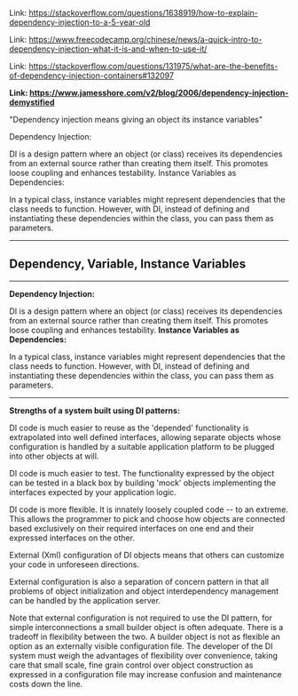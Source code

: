 Link: https://stackoverflow.com/questions/1638919/how-to-explain-dependency-injection-to-a-5-year-old

Link: https://www.freecodecamp.org/chinese/news/a-quick-intro-to-dependency-injection-what-it-is-and-when-to-use-it/

Link: https://stackoverflow.com/questions/131975/what-are-the-benefits-of-dependency-injection-containers#132097

**Link: https://www.jamesshore.com/v2/blog/2006/dependency-injection-demystified**

"Dependency injection means giving an object its instance variables"

Dependency Injection:

DI is a design pattern where an object (or class) receives its dependencies from an external source rather than creating them itself. This promotes loose coupling and enhances testability.
Instance Variables as Dependencies:

In a typical class, instance variables might represent dependencies that the class needs to function. However, with DI, instead of defining and instantiating these dependencies within the class, you can pass them as parameters.

_____

## Dependency, Variable, Instance Variables


_____

**Dependency Injection:**

DI is a design pattern where an object (or class) receives its dependencies from an external source rather than creating them itself. This promotes loose coupling and enhances testability.
**Instance Variables as Dependencies:**

In a typical class, instance variables might represent dependencies that the class needs to function. However, with DI, instead of defining and instantiating these dependencies within the class, you can pass them as parameters.

_____

**Strengths of a system built using DI patterns:**

DI code is much easier to reuse as the 'depended' functionality is extrapolated into well defined interfaces, allowing separate objects whose configuration is handled by a suitable application platform to be plugged into other objects at will.

DI code is much easier to test. The functionality expressed by the object can be tested in a black box by building 'mock' objects implementing the interfaces expected by your application logic.

DI code is more flexible. It is innately loosely coupled code -- to an extreme. This allows the programmer to pick and choose how objects are connected based exclusively on their required interfaces on one end and their expressed interfaces on the other.

External (Xml) configuration of DI objects means that others can customize your code in unforeseen directions.

External configuration is also a separation of concern pattern in that all problems of object initialization and object interdependency management can be handled by the application server.

Note that external configuration is not required to use the DI pattern, for simple interconnections a small builder object is often adequate. There is a tradeoff in flexibility between the two. A builder object is not as flexible an option as an externally visible configuration file. The developer of the DI system must weigh the advantages of flexibility over convenience, taking care that small scale, fine grain control over object construction as expressed in a configuration file may increase confusion and maintenance costs down the line.
